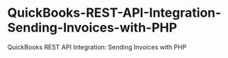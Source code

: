 # QuickBooks-REST-API-Integration-Sending-Invoices-with-PHP
QuickBooks REST API Integration: Sending Invoices with PHP
